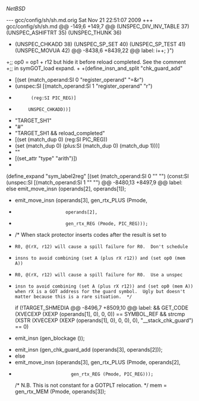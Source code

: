 $NetBSD$

--- gcc/config/sh/sh.md.orig	Sat Nov 21 22:51:07 2009
+++ gcc/config/sh/sh.md
@@ -149,6 +149,7 @@
   (UNSPEC_DIV_INV_TABLE	37)
   (UNSPEC_ASHIFTRT	35)
   (UNSPEC_THUNK		36)
+  (UNSPEC_CHKADD	38)
   (UNSPEC_SP_SET	40)
   (UNSPEC_SP_TEST	41)
   (UNSPEC_MOVUA		42)
@@ -8438,6 +8439,22 @@ label:
   i++;
 }")
 
+;; op0 = op1 + r12 but hide it before reload completed.  See the comment
+;; in symGOT_load expand.
+
+(define_insn_and_split "chk_guard_add"
+  [(set (match_operand:SI 0 "register_operand" "=&r")
+	(unspec:SI [(match_operand:SI 1 "register_operand" "r")
+		    (reg:SI PIC_REG)]
+		   UNSPEC_CHKADD))]
+  "TARGET_SH1"
+  "#"
+  "TARGET_SH1 && reload_completed"
+  [(set (match_dup 0) (reg:SI PIC_REG))
+   (set (match_dup 0) (plus:SI (match_dup 0) (match_dup 1)))]
+  ""
+  [(set_attr "type" "arith")])
+
 (define_expand "sym_label2reg"
   [(set (match_operand:SI 0 "" "")
 	(const:SI (unspec:SI [(match_operand:SI 1 "" "")
@@ -8480,13 +8497,9 @@ label:
   else
     emit_move_insn (operands[2], operands[1]);
 
-  emit_move_insn (operands[3], gen_rtx_PLUS (Pmode,
-					     operands[2],
-					     gen_rtx_REG (Pmode, PIC_REG)));
-
   /* When stack protector inserts codes after the result is set to
-     R0, @(rX, r12) will cause a spill failure for R0.  Don't schedule
-     insns to avoid combining (set A (plus rX r12)) and (set op0 (mem A))
+     R0, @(rX, r12) will cause a spill failure for R0.  Use a unspec
+     insn to avoid combining (set A (plus rX r12)) and (set op0 (mem A))
      when rX is a GOT address for the guard symbol.  Ugly but doesn't
      matter because this is a rare situation.  */
   if (!TARGET_SHMEDIA
@@ -8496,7 +8509,10 @@ label:
       && GET_CODE (XVECEXP (XEXP (operands[1], 0), 0, 0)) == SYMBOL_REF
       && strcmp (XSTR (XVECEXP (XEXP (operands[1], 0), 0, 0), 0),
 		 \"__stack_chk_guard\") == 0)
-    emit_insn (gen_blockage ());
+    emit_insn (gen_chk_guard_add (operands[3], operands[2]));
+  else
+    emit_move_insn (operands[3], gen_rtx_PLUS (Pmode, operands[2],
+					       gen_rtx_REG (Pmode, PIC_REG)));
 
   /* N.B. This is not constant for a GOTPLT relocation.  */
   mem = gen_rtx_MEM (Pmode, operands[3]);
